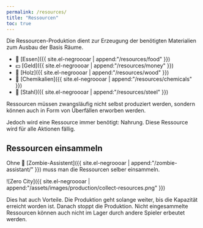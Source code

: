 ```yaml
---
permalink: /resources/
title: "Ressourcen"
toc: true
---
```


Die Ressourcen-Produktion dient zur Erzeugung der benötigten Materialien zum Ausbau der Basis Räume.

* :hamburger: [Essen]({{ site.el-negroooar | append:"/resources/food" }})
* :dollar: [Geld]({{ site.el-negroooar | append:"/resources/money" }})
* :door: [Holz]({{ site.el-negroooar | append:"/resources/wood" }})
* :pill: [Chemikalien]({{ site.el-negroooar | append:"/resources/chemicals" }})
* :wrench: [Stahl]({{ site.el-negroooar | append:"/resources/steel" }})

Ressourcen müssen zwangsläufig nicht selbst produziert werden, sondern können auch in Form von Überfällen erworben werden.

Jedoch wird eine Ressource immer benötigt: Nahrung. Diese Ressource wird für alle Aktionen fällig.

## Ressourcen einsammeln

Ohne :japanese_goblin: [Zombie-Assistent]({{ site.el-negroooar | append:"/zombie-assistant/" }}) muss man die Ressourcen selber einsammeln.

![Zero City]({{ site.el-negroooar | append:"/assets/images/production/collect-resources.png" }})

Dies hat auch Vorteile. Die Produktion geht solange weiter, bis die Kapazität erreicht worden ist. Danach stoppt die Produktion. Nicht eingesammelte Ressourcen können auch nicht im Lager durch andere Spieler erbeutet werden.
